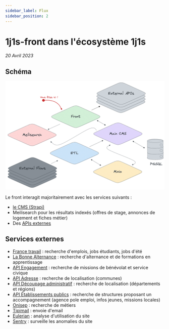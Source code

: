 ```yaml
---
sidebar_label: Flux
sidebar_position: 2
---
```


# 1j1s-front dans l'écosystème 1j1s

_20 Avril 2023_

## Schéma

![Big picture](../assets/1j1s-front-ecosysteme.png)

Le front interagit majoritairement avec les services suivants :
* [le CMS (Strapi)](https://github.com/DNUM-SocialGouv/1j1s-main-cms)
* Meilisearch pour les résultats indexés (offres de stage, annonces de logement et fiches métier)
* Des [APIs externes](#services-externes)


## Services externes

* [France travail](https://francetravail.io/data/api) : recherche d'emplois, jobs étudiants, jobs d'été
* [La Bonne Alternance](https://api.gouv.fr/documentation/api-la-bonne-alternance) : recherche d'alternance et de formations en apprentissage
* [API Engagement](https://api.gouv.fr/les-api/api-engagement) : recherche de missions de bénévolat et service civique
* [API Adresse](https://adresse.data.gouv.fr/api-doc/adresse) : recherche de localisation (communes)
* [API Découpage administratif](https://geo.api.gouv.fr/decoupage-administratif) : recherche de localisation (départements et régions)
* [API Établissements publics](https://api.gouv.fr/documentation/api_etablissements_publics) : recherche de structures proposant un accompagnement (agence pole emploi, infos jeunes, missions locales)
* [Onisep](https://opendata.onisep.fr/) : recherche de métiers
* [Tipimail](https://docs.tipimail.com/fr/integrate/api) : envoie d'email
* [Eulerian](https://eulerian.wiki/doku.php?id=fr:quickonboarding:start) : analyse d'utilisation du site
* [Sentry](https://sentry.fabrique.social.gouv.fr/) : surveille les anomalies du site
